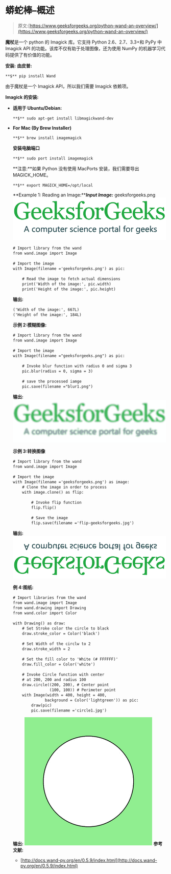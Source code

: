 # 蟒蛇棒–概述

> 原文:[https://www.geeksforgeeks.org/python-wand-an-overview/](https://www.geeksforgeeks.org/python-wand-an-overview/)

**魔杖**是一个 python 的 Imagick 库。它支持 Python 2.6、2.7、3.3+和 PyPy 中 Imagick API 的功能。该库不仅有助于处理图像，还为使用 NumPy 的机器学习代码提供了有价值的功能。

**安装:**
**由皮普:**

```
**$** pip install Wand
```

由于魔杖是一个 Imagick API，所以我们需要 Imagick 依赖项。

**Imagick 的安装:**

*   **适用于 Ubuntu/Debian:**

    ```
    **$** sudo apt-get install libmagickwand-dev
    ```

*   **For Mac (By Brew Installer)**

    ```
    **$** brew install imagemagick
    ```

    **安装电脑端口**

    ```
    **$** sudo port install imagemagick
    ```

    **注意:**如果 Python 没有使用 MacPorts 安装，我们需要导出 MAGICK_HOME。

    ```
    **$** export MAGICK_HOME=/opt/local
    ```

    **Example 1: Reading an Image:*****Input Image:*** geeksforgeeks.png![geeksforgeeks](img/e7e47360b64ac26b3962b0da3bec1fef.png)

    ```
    # Import library from the wand
    from wand.image import Image

    # Import the image
    with Image(filename ='geeksforgeeks.png') as pic:

        # Read the image to fetch actual dimensions
        print('Width of the image:', pic.width)
        print('Height of the image:', pic.height)
    ```

    **输出:**

    ```
    ('Width of the image:', 667L)
    ('Height of the image:', 184L)

    ```

    **示例 2:模糊图像:**

    ```
    # Import library from the wand 
    from wand.image import Image

    # Import the image
    with Image(filename ="geeksforgeeks.png") as pic:

        # Invoke blur function with radius 0 and sigma 3
        pic.blur(radius = 0, sigma = 3)

        # save the processed iamge
        pic.save(filename ="blur1.png")
    ```

    **输出:**
    ![blur-geeksforgeeks-pyhton](img/c1f90e616a54447109ae9500b2906ca0.png)

    **示例 3:转换图像**

    ```
    # Import library from the wand
    from wand.image import Image

    # Import the image
    with Image(filename ='geeksforgeeks.png') as image:
        # Clone the image in order to process
        with image.clone() as flip:

            # Invoke flip function
            flip.flip()

            # Save the image
            flip.save(filename ='flip-geeksforgeeks.jpg')
    ```

    **输出:**
    ![flip-geeksforgeeks](img/6d2666efe3496c862291ffa0ff147ec0.png)

    **例 4:图纸:**

    ```
    # Import libraries from the wand  
    from wand.image import Image
    from wand.drawing import Drawing
    from wand.color import Color

    with Drawing() as draw:
        # Set Stroke color the circle to black
        draw.stroke_color = Color('black')

        # Set Width of the circlw to 2 
        draw.stroke_width = 2

        # Set the fill color to 'White (# FFFFFF)'
        draw.fill_color = Color('white')

        # Invoke Circle function with center 
        # at 200, 200 and radius 100
        draw.circle((200, 200), # Center point
                    (100, 100)) # Perimeter point
        with Image(width = 400, height = 400, 
                  background = Color('lightgreen')) as pic:
            draw(pic)
            pic.save(filename ='circle1.jpg')
    ```

    **输出:**
    ![circle](img/a7f7fbebdf839185ac00a28b3a95c683.png)
    **参考文献:**

    *   [http://docs.wand-py.org/en/0.5.9/index.html](http://docs.wand-py.org/en/0.5.9/index.html)